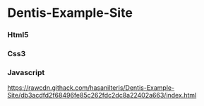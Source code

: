 # Dentis-Example-Site


### Html5
### Css3
### Javascript


https://rawcdn.githack.com/hasanilteris/Dentis-Example-Site/db3acdfd2f68496fe85c262fdc2dc8a22402a663/index.html

